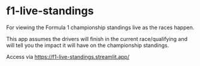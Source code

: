 # f1-live-standings

For viewing the Formula 1 championship standings live as the races happen.

This app assumes the drivers will finish in the current race/qualifying and will tell you the impact it will have on the championship standings.

Access via https://f1-live-standings.streamlit.app/
